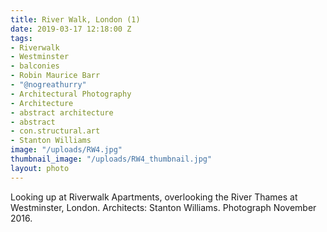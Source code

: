```yaml
---
title: River Walk, London (1)
date: 2019-03-17 12:18:00 Z
tags:
- Riverwalk
- Westminster
- balconies
- Robin Maurice Barr
- "@nogreathurry"
- Architectural Photography
- Architecture
- abstract architecture
- abstract
- con.structural.art
- Stanton Williams
image: "/uploads/RW4.jpg"
thumbnail_image: "/uploads/RW4_thumbnail.jpg"
layout: photo
---
```


Looking up at Riverwalk Apartments, overlooking the River Thames at Westminster, London. Architects: Stanton Williams. Photograph November 2016.